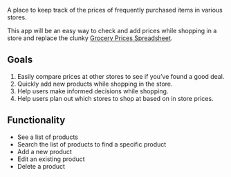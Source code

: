 A place to keep track of the prices of frequently purchased items in various stores. 

This app will be an easy way to check and add prices while shopping in a store and replace the clunky [Grocery Prices Spreadsheet](https://docs.google.com/spreadsheets/d/1CV9SSwuWb5LHJs947pUUsGAb21SWVi45sX3M4b0h7Ig/edit#gid=288718558).

## Goals
1. Easily compare prices at other stores to see if you’ve found a good deal.
2. Quickly add new products while shopping in the store.
3. Help users make informed decisions while shopping.
4. Help users plan out which stores to shop at based on in store prices.

## Functionality
- See a list of products
- Search the list of products to find a specific product
- Add a new product
- Edit an existing product
- Delete a product
